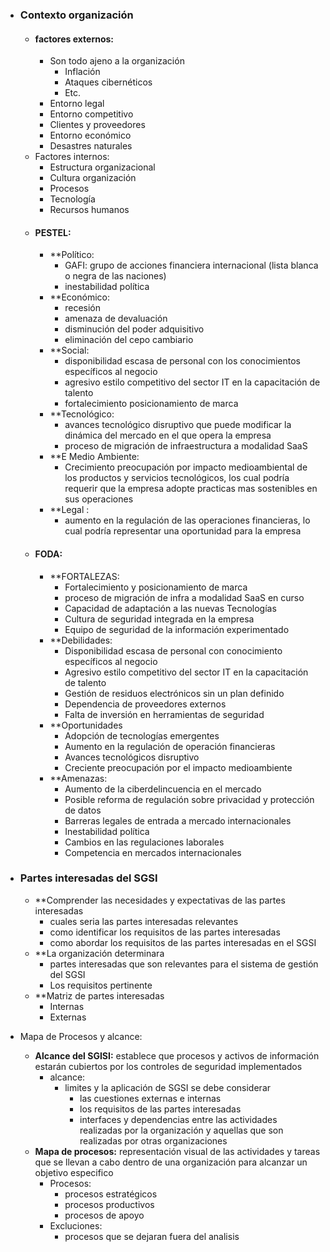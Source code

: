 - ### Contexto organización
	- #### factores externos:
		- Son todo ajeno a la organización
			- Inflación
			- Ataques cibernéticos
			- Etc.
		- Entorno legal
		- Entorno competitivo
		- Clientes y proveedores
		- Entorno económico
		- Desastres naturales
	- Factores internos:
		- Estructura organizacional
		- Cultura organización
		- Procesos
		- Tecnología
		- Recursos humanos
	- #### PESTEL:
		- **Político:
			- GAFI: grupo de acciones financiera internacional (lista blanca o negra de las naciones)
			- inestabilidad política
		- **Económico:
			- recesión
			- amenaza de devaluación
			- disminución del poder adquisitivo
			- eliminación del cepo cambiario
		- **Social: 
			- disponibilidad escasa de personal con los conocimientos específicos al negocio
			- agresivo estilo competitivo del sector IT en la capacitación de talento
			- fortalecimiento posicionamiento de marca
		- **Tecnológico:
			- avances tecnológico disruptivo que puede modificar la dinámica del mercado en el que opera la empresa
			- proceso de migración de infraestructura a modalidad SaaS
		- **E Medio Ambiente:
			- Crecimiento preocupación por impacto medioambiental de los productos y servicios tecnológicos, los cual podría requerir que la empresa adopte practicas mas sostenibles en sus operaciones
		- **Legal :
			- aumento en la regulación de las operaciones financieras, lo cual podría representar una oportunidad para la empresa
	- #### FODA:
		- **FORTALEZAS: 
			- Fortalecimiento y posicionamiento de marca
			- proceso de migración de infra a modalidad SaaS en curso
			- Capacidad de adaptación a las nuevas Tecnologías
			- Cultura de seguridad integrada en la empresa
			- Equipo de seguridad de la información experimentado
		- **Debilidades:
			- Disponibilidad escasa de personal con conocimiento específicos al negocio
			- Agresivo estilo competitivo del sector IT en la capacitación de talento
			- Gestión de residuos electrónicos sin un plan definido
			- Dependencia de proveedores externos
			- Falta de inversión en herramientas de seguridad
		- **Oportunidades
			- Adopción de tecnologías emergentes
			- Aumento en la regulación de operación financieras
			- Avances tecnológicos disruptivo
			- Creciente preocupación por el impacto medioambiente
		- **Amenazas:
			- Aumento de la ciberdelincuencia en el mercado
			- Posible reforma de regulación sobre privacidad y protección de datos
			- Barreras legales de entrada a mercado internacionales
			- Inestabilidad política
			- Cambios en las regulaciones laborales
			- Competencia en mercados internacionales
- ### Partes interesadas del SGSI
	- **Comprender las necesidades y expectativas de las partes interesadas
		- cuales seria las partes interesadas relevantes
		- como identificar los requisitos de las partes interesadas
		- como abordar los requisitos de las partes interesadas en el SGSI
	- **La organización determinara
		- partes interesadas que son relevantes para el sistema de gestión del SGSI
		- Los requisitos pertinente
	- **Matriz de partes interesadas
		- Internas
		- Externas

- Mapa de Procesos y alcance: 
	- **Alcance del SGISI:** establece que procesos y activos de información estarán cubiertos por los controles de seguridad implementados
		- alcance:
			- limites y la aplicación de SGSI se debe considerar
				- las cuestiones externas e internas
				- los requisitos de las partes interesadas
				- interfaces y dependencias entre las actividades realizadas por la organización y aquellas que son realizadas por otras organizaciones
	- **Mapa de procesos:** representación visual de las actividades y tareas que se llevan a cabo dentro de una organización para alcanzar un objetivo especifico
		- Procesos:
			- procesos estratégicos
			- procesos productivos
			- procesos de apoyo
		- Excluciones:
			- procesos que se dejaran fuera del analisis